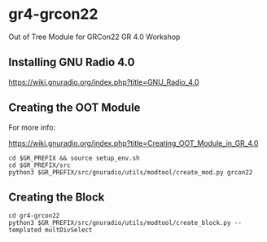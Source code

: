 # gr4-grcon22

Out of Tree Module for GRCon22 GR 4.0 Workshop

## Installing GNU Radio 4.0

https://wiki.gnuradio.org/index.php?title=GNU_Radio_4.0

## Creating the OOT Module

For more info: 

https://wiki.gnuradio.org/index.php?title=Creating_OOT_Module_in_GR_4.0

```
cd $GR_PREFIX && source setup_env.sh
cd $GR_PREFIX/src
python3 $GR_PREFIX/src/gnuradio/utils/modtool/create_mod.py grcon22
```
## Creating the Block

```
cd gr4-grcon22
python3 $GR_PREFIX/src/gnuradio/utils/modtool/create_block.py --templated multDivSelect
```
